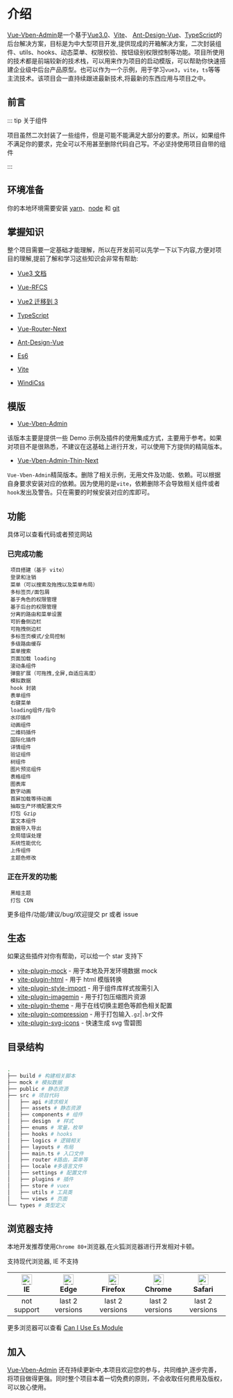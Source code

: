 # 介绍

[Vue-Vben-Admin](https://github.com/anncwb/vue-vben-admin)是一个基于[Vue3.0](https://github.com/vuejs/vue-next)、[Vite](https://github.com/vitejs/vite)、 [Ant-Design-Vue](https://2x.antdv.com/docs/vue/introduce-cn/)、[TypeScript](https://www.typescriptlang.org/)的后台解决方案，目标是为中大型项目开发,提供现成的开箱解决方案，二次封装组件、utils、hooks、动态菜单、权限校验、按钮级别权限控制等功能。项目所使用的技术都是前端较新的技术栈，可以用来作为项目的启动模版，可以帮助你快速搭建企业级中后台产品原型。也可以作为一个示例，用于学习`vue3`，`vite`，`ts`等等主流技术。该项目会一直持续跟进最新技术,将最新的东西应用与项目之中。

## 前言

::: tip 关于组件

项目虽然二次封装了一些组件，但是可能不能满足大部分的要求。所以，如果组件不满足你的要求，完全可以不用甚至删除代码自己写。不必坚持使用项目自带的组件

:::

## 环境准备

你的本地环境需要安装 [yarn](https://yarnpkg.com/)、[node](http://nodejs.org/) 和 [git](https://git-scm.com/)

## 掌握知识

整个项目需要一定基础才能理解，所以在开发前可以先学一下以下内容,方便对项目的理解,提前了解和学习这些知识会非常有帮助:

- [Vue3 文档](https://v3.vuejs.org/)

- [Vue-RFCS](https://github.com/vuejs/rfcs)
- [Vue2 迁移到 3](https://v3.vuejs.org/guide/migration/introduction.html)
- [TypeScript](https://www.typescriptlang.org/)
- [Vue-Router-Next](https://next.router.vuejs.org/)
- [Ant-Design-Vue](https://2x.antdv.com/docs/vue/introduce-cn/)
- [Es6](https://es6.ruanyifeng.com/)
- [Vite](https://vitejs.dev/)
- [WindiCss](https://windicss.netlify.app/)

## 模版

- [Vue-Vben-Admin](https://github.com/anncwb/vue-vben-admin)

该版本主要是提供一些 Demo 示例及插件的使用集成方式，主要用于参考。如果对项目不是很熟悉，不建议在这基础上进行开发，可以使用下方提供的精简版本。

- [Vue-Vben-Admin-Thin-Next](https://github.com/anncwb/vben-admin-thin-next)

`Vue-Vben-Admin`精简版本。删除了相关示例，无用文件及功能、依赖。可以根据自身要求安装对应的依赖。因为使用的是`vite`，依赖删除不会导致相关组件或者`hook`发出及警告。只在需要的时候安装对应的库即可。

## 功能

具体可以查看代码或者预览网站

### 已完成功能

```
 项目搭建（基于 vite）
 登录和注销
 菜单（可以搜索及拖拽以及菜单布局）
 多标签页/面包屑
 基于角色的权限管理
 基于后台的权限管理
 分离的路由和菜单设置
 可折叠侧边栏
 可拖拽侧边栏
 多标签页模式/全局控制
 多级路由缓存
 菜单搜索
 页面加载 loading
 滚动条组件
 弹窗扩展（可拖拽,全屏,自适应高度）
 模拟数据
 hook 封装
 表单组件
 右键菜单
 loading组件/指令
 水印插件
 动画组件
 二维码插件
 国际化插件
 详情组件
 验证组件
 树组件
 图片预览组件
 表格组件
 图表库
 数字动画
 首屏加载等待动画
 抽取生产环境配置文件
 打包 Gzip
 富文本组件
 数据导入导出
 全局错误处理
 系统性能优化
 上传组件
 主题色修改
```

### 正在开发的功能

```
 黑暗主题
 打包 CDN
```

更多组件/功能/建议/bug/欢迎提交 pr 或者 issue

## 生态

如果这些插件对你有帮助，可以给一个 star 支持下

- [vite-plugin-mock](https://github.com/vbenjs/vite-plugin-mock) - 用于本地及开发环境数据 mock
- [vite-plugin-html](https://github.com/vbenjs/vite-plugin-html) - 用于 html 模版转换
- [vite-plugin-style-import](https://github.com/vbenjs/vite-plugin-style-import) - 用于组件库样式按需引入
- [vite-plugin-imagemin](https://github.com/vbenjs/vite-plugin-imagemin) - 用于打包压缩图片资源
- [vite-plugin-theme](https://github.com/vbenjs/vite-plugin-theme) - 用于在线切换主题色等颜色相关配置
- [vite-plugin-compression](https://github.com/vbenjs/vite-plugin-theme) - 用于打包输入`.gz`|`.br`文件
- [vite-plugin-svg-icons](https://github.com/vbenjs/vite-plugin-svg-icons) - 快速生成 svg 雪碧图

## 目录结构

```bash

.
├── build # 构建相关脚本
├── mock # 模拟数据
├── public # 静态资源
├── src # 项目代码
│   ├── api #请求相关
│   ├── assets # 静态资源
│   ├── components # 组件
│   ├── design  # 样式
│   ├── enums # 常量，枚举
│   ├── hooks # hooks
│   ├── logics # 逻辑相关
│   ├── layouts # 布局
│   ├── main.ts # 入口文件
│   ├── router #路由，菜单等
│   ├── locale #多语言文件
│   ├── settings # 配置文件
│   ├── plugins # 插件
│   ├── store # vuex
│   ├── utils # 工具类
│   └── views # 页面
└── types # 类型定义
```

## 浏览器支持

本地开发推荐使用`Chrome 80+`浏览器,在火狐浏览器进行开发相对卡顿。

支持现代浏览器, IE 不支持

| [<img src="https://raw.githubusercontent.com/alrra/browser-logos/master/src/edge/edge_48x48.png" alt=" Edge" width="24px" height="24px" />](http://godban.github.io/browsers-support-badges/)</br>IE | [<img src="https://raw.githubusercontent.com/alrra/browser-logos/master/src/edge/edge_48x48.png" alt=" Edge" width="24px" height="24px" />](http://godban.github.io/browsers-support-badges/)</br>Edge | [<img src="https://raw.githubusercontent.com/alrra/browser-logos/master/src/firefox/firefox_48x48.png" alt="Firefox" width="24px" height="24px" />](http://godban.github.io/browsers-support-badges/)</br>Firefox | [<img src="https://raw.githubusercontent.com/alrra/browser-logos/master/src/chrome/chrome_48x48.png" alt="Chrome" width="24px" height="24px" />](http://godban.github.io/browsers-support-badges/)</br>Chrome | [<img src="https://raw.githubusercontent.com/alrra/browser-logos/master/src/safari/safari_48x48.png" alt="Safari" width="24px" height="24px" />](http://godban.github.io/browsers-support-badges/)</br>Safari |
| :-: | :-: | :-: | :-: | :-: |
| not support | last 2 versions | last 2 versions | last 2 versions | last 2 versions |

更多浏览器可以查看 [Can I Use Es Module](https://caniuse.com/?search=ES%20Module)

## 加入

[Vue-Vben-Admin](https://github.com/anncwb/vue-vben-admin) 还在持续更新中,本项目欢迎您的参与，共同维护,逐步完善，将项目做得更强。同时整个项目本着一切免费的原则，不会收取任何费用及版权，可以放心使用。
